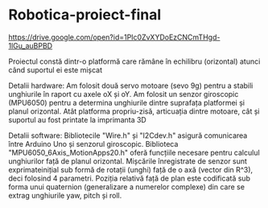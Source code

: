 # Robotica-proiect-final
https://drive.google.com/open?id=1PIc0ZvXYDoEzCNCmTHgd-1lGu_auBPBD

Proiectul constă dintr-o platformă care rămâne în echilibru (orizontal) atunci când suportul ei este mișcat

Detalii hardware:
  Am folosit două servo motoare (sevo 9g) pentru a stabili unghiurile în raport cu axele oX și oY. 
  Am folosit un senzor giroscopic (MPU6050) pentru a determina unghiurile dintre suprafața platformei și planul orizontal. 
  Atât platforma propriu-zisă, articuația dintre motoare, cât și suportul au fost printate la imprimanta 3D

Detalii software: 
  Bibliotecile "Wire.h" și "I2Cdev.h" asigură comunicarea între Arduino Uno și senzorul giroscopic. 
  Biblioteca "MPU6050_6Axis_MotionApps20.h" oferă funcțiile necesare pentru calculul unghiurilor față de planul orizontal. 
  Mișcările înregistrate de senzor sunt exprimateinițial sub formă de rotații (unghi) față de o axă (vector din R^3), deci folosind 4 parametri. Poziția relativă față de plan este codificată sub forma unui quaternion (generalizare a numerelor complexe) din care se extrag unghiurile yaw, pitch și roll.
